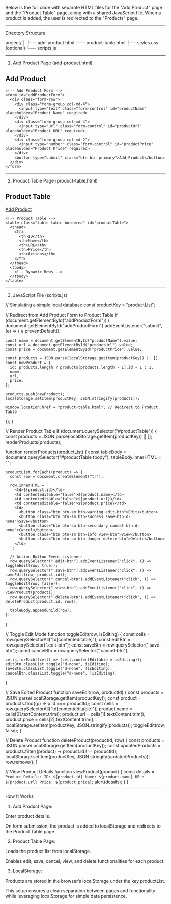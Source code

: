 Below is the full code with separate HTML files for the "Add Product" page and the "Product Table" page, along with a shared JavaScript file. When a product is added, the user is redirected to the "Products" page.


---

Directory Structure

project/
│
├── add-product.html
├── product-table.html
├── styles.css (optional)
└── scripts.js


---

1. Add Product Page (add-product.html)

<!DOCTYPE html>
<html lang="en">
<head>
  <meta charset="UTF-8">
  <meta name="viewport" content="width=device-width, initial-scale=1.0">
  <title>Add Product</title>
  <link 
    rel="stylesheet" 
    href="https://stackpath.bootstrapcdn.com/bootstrap/4.5.2/css/bootstrap.min.css"
  >
</head>
<body>
  <div class="container mt-5">
    <h2 class="mb-4">Add Product</h2>

    <!-- Add Product Form -->
    <form id="addProductForm">
      <div class="form-row">
        <div class="form-group col-md-4">
          <input type="text" class="form-control" id="productName" placeholder="Product Name" required>
        </div>
        <div class="form-group col-md-4">
          <input type="url" class="form-control" id="productUrl" placeholder="Product URL" required>
        </div>
        <div class="form-group col-md-2">
          <input type="number" class="form-control" id="productPrice" placeholder="Product Price" required>
        </div>
        <button type="submit" class="btn btn-primary">Add Product</button>
      </div>
    </form>
  </div>

  <script src="scripts.js"></script>
</body>
</html>


---

2. Product Table Page (product-table.html)

<!DOCTYPE html>
<html lang="en">
<head>
  <meta charset="UTF-8">
  <meta name="viewport" content="width=device-width, initial-scale=1.0">
  <title>Product Table</title>
  <link 
    rel="stylesheet" 
    href="https://stackpath.bootstrapcdn.com/bootstrap/4.5.2/css/bootstrap.min.css"
  >
</head>
<body>
  <div class="container mt-5">
    <h2 class="mb-4">Product Table</h2>
    <a href="add-product.html" class="btn btn-success mb-3">Add Product</a>

    <!-- Product Table -->
    <table class="table table-bordered" id="productTable">
      <thead>
        <tr>
          <th>ID</th>
          <th>Name</th>
          <th>URL</th>
          <th>Price</th>
          <th>Actions</th>
        </tr>
      </thead>
      <tbody>
        <!-- Dynamic Rows -->
      </tbody>
    </table>
  </div>

  <script src="scripts.js"></script>
</body>
</html>


---

3. JavaScript File (scripts.js)

// Simulating a simple local database
const productKey = "productList";

// Redirect from Add Product Form to Product Table
if (document.getElementById("addProductForm")) {
  document.getElementById("addProductForm").addEventListener("submit", (e) => {
    e.preventDefault();

    const name = document.getElementById("productName").value;
    const url = document.getElementById("productUrl").value;
    const price = document.getElementById("productPrice").value;

    const products = JSON.parse(localStorage.getItem(productKey)) || [];
    const newProduct = {
      id: products.length ? products[products.length - 1].id + 1 : 1,
      name,
      url,
      price,
    };

    products.push(newProduct);
    localStorage.setItem(productKey, JSON.stringify(products));

    window.location.href = "product-table.html"; // Redirect to Product Table
  });
}

// Render Product Table
if (document.querySelector("#productTable")) {
  const products = JSON.parse(localStorage.getItem(productKey)) || [];
  renderProducts(products);

  function renderProducts(productList) {
    const tableBody = document.querySelector("#productTable tbody");
    tableBody.innerHTML = "";

    productList.forEach((product) => {
      const row = document.createElement("tr");

      row.innerHTML = `
        <td>${product.id}</td>
        <td contenteditable="false">${product.name}</td>
        <td contenteditable="false">${product.url}</td>
        <td contenteditable="false">${product.price}</td>
        <td>
          <button class="btn btn-sm btn-warning edit-btn">Edit</button>
          <button class="btn btn-sm btn-success save-btn d-none">Save</button>
          <button class="btn btn-sm btn-secondary cancel-btn d-none">Cancel</button>
          <button class="btn btn-sm btn-info view-btn">View</button>
          <button class="btn btn-sm btn-danger delete-btn">Delete</button>
        </td>
      `;

      // Action Button Event Listeners
      row.querySelector(".edit-btn").addEventListener("click", () => toggleEdit(row, true));
      row.querySelector(".save-btn").addEventListener("click", () => saveEdit(row, product.id));
      row.querySelector(".cancel-btn").addEventListener("click", () => toggleEdit(row, false));
      row.querySelector(".view-btn").addEventListener("click", () => viewProduct(product));
      row.querySelector(".delete-btn").addEventListener("click", () => deleteProduct(product.id, row));

      tableBody.appendChild(row);
    });
  }

  // Toggle Edit Mode
  function toggleEdit(row, isEditing) {
    const cells = row.querySelectorAll("td[contenteditable]");
    const editBtn = row.querySelector(".edit-btn");
    const saveBtn = row.querySelector(".save-btn");
    const cancelBtn = row.querySelector(".cancel-btn");

    cells.forEach((cell) => (cell.contentEditable = isEditing));
    editBtn.classList.toggle("d-none", isEditing);
    saveBtn.classList.toggle("d-none", !isEditing);
    cancelBtn.classList.toggle("d-none", !isEditing);
  }

  // Save Edited Product
  function saveEdit(row, productId) {
    const products = JSON.parse(localStorage.getItem(productKey));
    const product = products.find((p) => p.id === productId);
    const cells = row.querySelectorAll("td[contenteditable]");
    product.name = cells[0].textContent.trim();
    product.url = cells[1].textContent.trim();
    product.price = cells[2].textContent.trim();
    localStorage.setItem(productKey, JSON.stringify(products));
    toggleEdit(row, false);
  }

  // Delete Product
  function deleteProduct(productId, row) {
    const products = JSON.parse(localStorage.getItem(productKey));
    const updatedProducts = products.filter((product) => product.id !== productId);
    localStorage.setItem(productKey, JSON.stringify(updatedProducts));
    row.remove();
  }

  // View Product Details
  function viewProduct(product) {
    const details = `
      Product Details:
      ID: ${product.id}
      Name: ${product.name}
      URL: ${product.url}
      Price: ${product.price}
    `;
    alert(details);
  }
}


---

How It Works

1. Add Product Page:

Enter product details.

On form submission, the product is added to localStorage and redirects to the Product Table page.



2. Product Table Page:

Loads the product list from localStorage.

Enables edit, save, cancel, view, and delete functionalities for each product.



3. LocalStorage:

Products are stored in the browser’s localStorage under the key productList.




This setup ensures a clean separation between pages and functionality while leveraging localStorage for simple data persistence.

